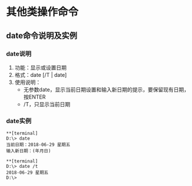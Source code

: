 # 其他类操作命令

## date命令说明及实例

### date说明
1. 功能：显示或设置日期
2. 格式：date [/T | date]
3. 使用说明：
	* 无参数date，显示当前日期设置和输入新日期的提示，要保留现有日期，按ENTER
	* /T，只显示当前日期

### date实例
```
**[terminal]
D:\> date
当前日期：2018-06-29 星期五
输入新日期：(年月日)

```

```
**[terminal]
D:\> date /t
2018-06-29 星期五
D:\>
```
